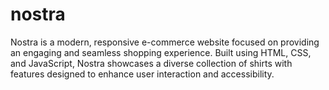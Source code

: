 # nostra
Nostra is a modern, responsive e-commerce website focused on providing an engaging and seamless shopping experience. Built using HTML, CSS, and JavaScript, Nostra showcases a diverse collection of shirts with features designed to enhance user interaction and accessibility.
